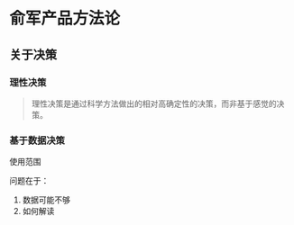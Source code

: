 # 俞军产品方法论

## 关于决策
### 理性决策
> 理性决策是通过科学方法做出的相对高确定性的决策，而非基于感觉的决策。

### 基于数据决策
使用范围

问题在于：
1. 数据可能不够
2. 如何解读

